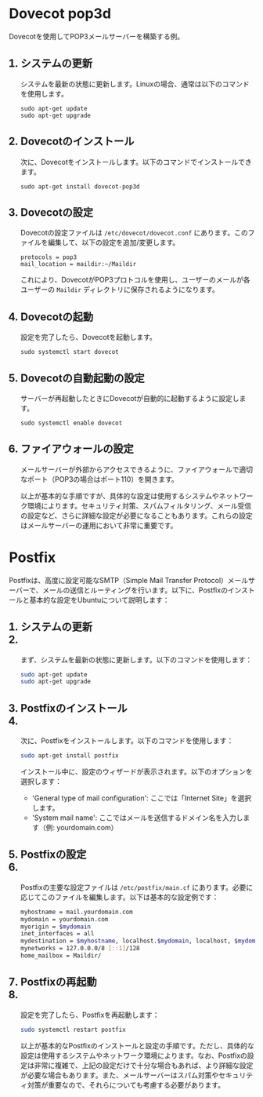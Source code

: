 
# Dovecot pop3d

Dovecotを使用してPOP3メールサーバーを構築する例。

<ol>


## <li>システムの更新</li>

システムを最新の状態に更新します。Linuxの場合、通常は以下のコマンドを使用します。

```
sudo apt-get update
sudo apt-get upgrade
```

## <li>Dovecotのインストール</li>

次に、Dovecotをインストールします。以下のコマンドでインストールできます。

```
sudo apt-get install dovecot-pop3d
```

## <li>Dovecotの設定</li>

Dovecotの設定ファイルは `/etc/dovecot/dovecot.conf` にあります。このファイルを編集して、以下の設定を追加/変更します。

```
protocols = pop3
mail_location = maildir:~/Maildir
```
これにより、DovecotがPOP3プロトコルを使用し、ユーザーのメールが各ユーザーの `Maildir` ディレクトリに保存されるようになります。

## <li>Dovecotの起動</li>

設定を完了したら、Dovecotを起動します。

```
sudo systemctl start dovecot
```

## <li>Dovecotの自動起動の設定</li>

サーバーが再起動したときにDovecotが自動的に起動するように設定します。

```
sudo systemctl enable dovecot
```

## <li>ファイアウォールの設定</li>

メールサーバーが外部からアクセスできるように、ファイアウォールで適切なポート（POP3の場合はポート110）を開きます。

以上が基本的な手順ですが、具体的な設定は使用するシステムやネットワーク環境によります。セキュリティ対策、スパムフィルタリング、メール受信の設定など、さらに詳細な設定が必要になることもあります。これらの設定はメールサーバーの運用において非常に重要です。


</ol>

# Postfix

Postfixは、高度に設定可能なSMTP（Simple Mail Transfer Protocol）メールサーバーで、メールの送信とルーティングを行います。以下に、Postfixのインストールと基本的な設定をUbuntuについて説明します：

<ol>

## <li>システムの更新<li>

まず、システムを最新の状態に更新します。以下のコマンドを使用します：

```bash
sudo apt-get update
sudo apt-get upgrade
```

## <li>Postfixのインストール<li>

次に、Postfixをインストールします。以下のコマンドを使用します：

```bash
sudo apt-get install postfix
```

インストール中に、設定のウィザードが表示されます。以下のオプションを選択します：

- 'General type of mail configuration': ここでは「Internet Site」を選択します。
- 'System mail name': ここではメールを送信するドメイン名を入力します（例: yourdomain.com）

## <li>Postfixの設定<li>

Postfixの主要な設定ファイルは `/etc/postfix/main.cf` にあります。必要に応じてこのファイルを編集します。以下は基本的な設定例です：

```bash
myhostname = mail.yourdomain.com
mydomain = yourdomain.com
myorigin = $mydomain
inet_interfaces = all
mydestination = $myhostname, localhost.$mydomain, localhost, $mydomain
mynetworks = 127.0.0.0/8 [::1]/128
home_mailbox = Maildir/
```

## <li>Postfixの再起動<li>

設定を完了したら、Postfixを再起動します：

```bash
sudo systemctl restart postfix
```

以上が基本的なPostfixのインストールと設定の手順です。ただし、具体的な設定は使用するシステムやネットワーク環境によります。なお、Postfixの設定は非常に複雑で、上記の設定だけで十分な場合もあれば、より詳細な設定が必要な場合もあります。また、メールサーバーはスパム対策やセキュリティ対策が重要なので、それらについても考慮する必要があります。

</ol>